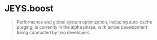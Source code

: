 # JEYS.boost
> Performance and global system optimization, including auto-cache purging, is currently in the alpha phase, with active development being conducted by two developers.

